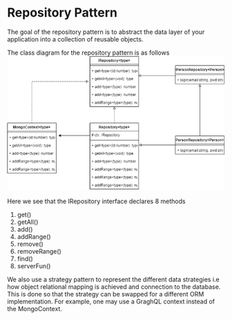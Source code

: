 # Repository Pattern
The goal of the repository pattern is to abstract the data layer of your application into a collection of reusable objects.

The class diagram for the repository pattern is as follows
![Repository pattern class diagram](classdgm.png)

Here we see that the IRepository interface declares 8 methods
1. get()
1. getAll()
1. add()
1. addRange()
1. remove()
1. removeRange()
1. find()
1. serverFun()

We also use a strategy pattern to represent the different data strategies i.e how object relational mapping is achieved and connection to the database.  This is done so that the strategy can be swapped for a different ORM implementation.  For example, one may use a GraghQL context instead of the MongoContext.